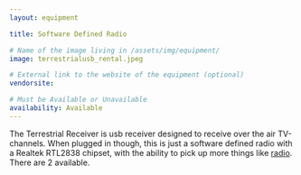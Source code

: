 ```yaml
---
layout: equipment

title: Software Defined Radio

# Name of the image living in /assets/img/equipment/
image: terrestrialusb_rental.jpeg

# External link to the website of the equipment (optional)
vendorsite:

# Must be Available or Unavailable
availability: Available
---
```


The Terrestrial Receiver is usb receiver designed to receive over the air TV-channels. When plugged in though, this is just a software defined radio with a Realtek RTL2838 chipset, with the ability to pick up more things like [radio](https://securitronlinux.com/debian-testing/rtl-sdr-on-linux-with-a-rtl2838-dvb-t-dongle/). There are 2 available.
